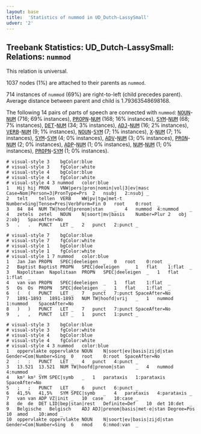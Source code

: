 ```yaml
---
layout: base
title:  'Statistics of nummod in UD_Dutch-LassySmall'
udver: '2'
---
```


## Treebank Statistics: UD_Dutch-LassySmall: Relations: `nummod`

This relation is universal.

1037 nodes (1%) are attached to their parents as `nummod`.

714 instances of `nummod` (69%) are right-to-left (child precedes parent).
Average distance between parent and child is 1.79363548698168.

The following 14 pairs of parts of speech are connected with `nummod`: <tt><a href="nl_lassysmall-pos-NOUN.html">NOUN</a></tt>-<tt><a href="nl_lassysmall-pos-NUM.html">NUM</a></tt> (716; 69% instances), <tt><a href="nl_lassysmall-pos-PROPN.html">PROPN</a></tt>-<tt><a href="nl_lassysmall-pos-NUM.html">NUM</a></tt> (168; 16% instances), <tt><a href="nl_lassysmall-pos-SYM.html">SYM</a></tt>-<tt><a href="nl_lassysmall-pos-NUM.html">NUM</a></tt> (68; 7% instances), <tt><a href="nl_lassysmall-pos-DET.html">DET</a></tt>-<tt><a href="nl_lassysmall-pos-NUM.html">NUM</a></tt> (34; 3% instances), <tt><a href="nl_lassysmall-pos-ADJ.html">ADJ</a></tt>-<tt><a href="nl_lassysmall-pos-NUM.html">NUM</a></tt> (16; 2% instances), <tt><a href="nl_lassysmall-pos-VERB.html">VERB</a></tt>-<tt><a href="nl_lassysmall-pos-NUM.html">NUM</a></tt> (9; 1% instances), <tt><a href="nl_lassysmall-pos-NOUN.html">NOUN</a></tt>-<tt><a href="nl_lassysmall-pos-SYM.html">SYM</a></tt> (7; 1% instances), <tt><a href="nl_lassysmall-pos-X.html">X</a></tt>-<tt><a href="nl_lassysmall-pos-NUM.html">NUM</a></tt> (7; 1% instances), <tt><a href="nl_lassysmall-pos-SYM.html">SYM</a></tt>-<tt><a href="nl_lassysmall-pos-SYM.html">SYM</a></tt> (4; 0% instances), <tt><a href="nl_lassysmall-pos-ADV.html">ADV</a></tt>-<tt><a href="nl_lassysmall-pos-NUM.html">NUM</a></tt> (3; 0% instances), <tt><a href="nl_lassysmall-pos-PRON.html">PRON</a></tt>-<tt><a href="nl_lassysmall-pos-NUM.html">NUM</a></tt> (2; 0% instances), <tt><a href="nl_lassysmall-pos-ADP.html">ADP</a></tt>-<tt><a href="nl_lassysmall-pos-NUM.html">NUM</a></tt> (1; 0% instances), <tt><a href="nl_lassysmall-pos-NUM.html">NUM</a></tt>-<tt><a href="nl_lassysmall-pos-NUM.html">NUM</a></tt> (1; 0% instances), <tt><a href="nl_lassysmall-pos-PROPN.html">PROPN</a></tt>-<tt><a href="nl_lassysmall-pos-SYM.html">SYM</a></tt> (1; 0% instances).


~~~ conllu
# visual-style 3	bgColor:blue
# visual-style 3	fgColor:white
# visual-style 4	bgColor:blue
# visual-style 4	fgColor:white
# visual-style 4 3 nummod	color:blue
1	Hij	hij	PRON	VNW|pers|pron|nomin|vol|3|ev|masc	Case=Nom|Person=3|PronType=Prs	2	nsubj	2:nsubj	_
2	telt	tellen	VERB	WW|pv|tgw|met-t	Number=Sing|Tense=Pres|VerbForm=Fin	0	root	0:root	_
3	84	84	NUM	TW|hoofd|prenom|stan	_	4	nummod	4:nummod	_
4	zetels	zetel	NOUN	N|soort|mv|basis	Number=Plur	2	obj	2:obj	SpaceAfter=No
5	.	.	PUNCT	LET	_	2	punct	2:punct	_

~~~


~~~ conllu
# visual-style 7	bgColor:blue
# visual-style 7	fgColor:white
# visual-style 1	bgColor:blue
# visual-style 1	fgColor:white
# visual-style 1 7 nummod	color:blue
1	Jan	Jan	PROPN	SPEC|deeleigen	_	0	root	0:root	_
2	Baptist	Baptist	PROPN	SPEC|deeleigen	_	1	flat	1:flat	_
3	Napolitaan	Napolitaan	PROPN	SPEC|deeleigen	_	1	flat	1:flat	_
4	van	van	PROPN	SPEC|deeleigen	_	1	flat	1:flat	_
5	Os	Os	PROPN	SPEC|deeleigen	_	1	flat	1:flat	_
6	(	(	PUNCT	LET	_	7	punct	7:punct	SpaceAfter=No
7	1891-1893	1891-1893	NUM	TW|hoofd|vrij	_	1	nummod	1:nummod	SpaceAfter=No
8	)	)	PUNCT	LET	_	7	punct	7:punct	SpaceAfter=No
9	,	,	PUNCT	LET	_	1	punct	1:punct	_

~~~


~~~ conllu
# visual-style 3	bgColor:blue
# visual-style 3	fgColor:white
# visual-style 4	bgColor:blue
# visual-style 4	fgColor:white
# visual-style 4 3 nummod	color:blue
1	oppervlakte	oppervlakte	NOUN	N|soort|ev|basis|zijd|stan	Gender=Com|Number=Sing	0	root	0:root	SpaceAfter=No
2	:	:	PUNCT	LET	_	4	punct	4:punct	_
3	13.521	13.521	NUM	TW|hoofd|prenom|stan	_	4	nummod	4:nummod	_
4	km²	km²	SYM	SPEC|symb	_	1	parataxis	1:parataxis	SpaceAfter=No
5	;	;	PUNCT	LET	_	6	punct	6:punct	_
6	41,5%	41,5%	SYM	SPEC|symb	_	4	parataxis	4:parataxis	_
7	van	van	ADP	VZ|init	_	10	case	10:case	_
8	de	de	DET	LID|bep|stan|rest	Definite=Def	10	det	10:det	_
9	Belgische	Belgisch	ADJ	ADJ|prenom|basis|met-e|stan	Degree=Pos	10	amod	10:amod	_
10	oppervlakte	oppervlakte	NOUN	N|soort|ev|basis|zijd|stan	Gender=Com|Number=Sing	6	nmod	6:nmod:van	_

~~~


